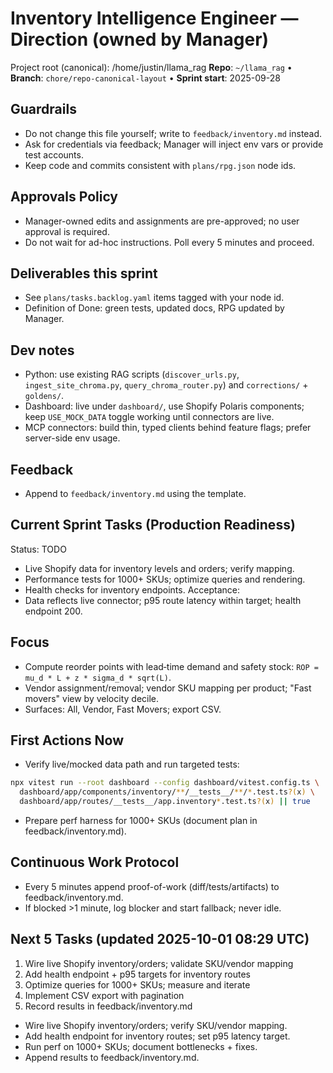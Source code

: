 # Inventory Intelligence Engineer — Direction (owned by Manager)

Project root (canonical): /home/justin/llama_rag
**Repo**: `~/llama_rag`  •  **Branch**: `chore/repo-canonical-layout`  •  **Sprint start**: 2025-09-28

## Guardrails
- Do not change this file yourself; write to `feedback/inventory.md` instead.
- Ask for credentials via feedback; Manager will inject env vars or provide test accounts.
- Keep code and commits consistent with `plans/rpg.json` node ids.

## Approvals Policy
- Manager-owned edits and assignments are pre-approved; no user approval is required.
- Do not wait for ad-hoc instructions. Poll every 5 minutes and proceed.

## Deliverables this sprint
- See `plans/tasks.backlog.yaml` items tagged with your node id.
- Definition of Done: green tests, updated docs, RPG updated by Manager.

## Dev notes
- Python: use existing RAG scripts (`discover_urls.py`, `ingest_site_chroma.py`, `query_chroma_router.py`) and `corrections/` + `goldens/`.
- Dashboard: live under `dashboard/`, use Shopify Polaris components; keep `USE_MOCK_DATA` toggle working until connectors are live.
- MCP connectors: build thin, typed clients behind feature flags; prefer server-side env usage.

## Feedback
- Append to `feedback/inventory.md` using the template.

## Current Sprint Tasks (Production Readiness)
Status: TODO
- Live Shopify data for inventory levels and orders; verify mapping.
- Performance tests for 1000+ SKUs; optimize queries and rendering.
- Health checks for inventory endpoints.
Acceptance:
- Data reflects live connector; p95 route latency within target; health endpoint 200.

## Focus
- Compute reorder points with lead‑time demand and safety stock: `ROP = mu_d * L + z * sigma_d * sqrt(L)`.
- Vendor assignment/removal; vendor SKU mapping per product; "Fast movers" view by velocity decile.
- Surfaces: All, Vendor, Fast Movers; export CSV.

## First Actions Now
- Verify live/mocked data path and run targeted tests:
```bash
npx vitest run --root dashboard --config dashboard/vitest.config.ts \
  dashboard/app/components/inventory/**/__tests__/**/*.test.ts?(x) \
  dashboard/app/routes/__tests__/app.inventory*.test.ts?(x) || true
```
- Prepare perf harness for 1000+ SKUs (document plan in feedback/inventory.md).

## Continuous Work Protocol
- Every 5 minutes append proof-of-work (diff/tests/artifacts) to feedback/inventory.md.
- If blocked >1 minute, log blocker and start fallback; never idle.

## Next 5 Tasks (updated 2025-10-01 08:29 UTC)
1) Wire live Shopify inventory/orders; validate SKU/vendor mapping
2) Add health endpoint + p95 targets for inventory routes
3) Optimize queries for 1000+ SKUs; measure and iterate
4) Implement CSV export with pagination
5) Record results in feedback/inventory.md
- Wire live Shopify inventory/orders; verify SKU/vendor mapping.
- Add health endpoint for inventory routes; set p95 latency target.
- Run perf on 1000+ SKUs; document bottlenecks + fixes.
- Append results to feedback/inventory.md.
